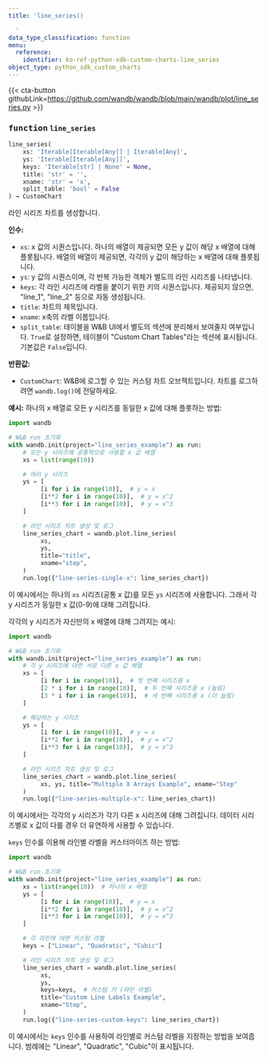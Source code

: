 ```yaml
---
title: 'line_series()

  '
data_type_classification: function
menu:
  reference:
    identifier: ko-ref-python-sdk-custom-charts-line_series
object_type: python_sdk_custom_charts
---
```


{{< cta-button githubLink=https://github.com/wandb/wandb/blob/main/wandb/plot/line_series.py >}}




### <kbd>function</kbd> `line_series`

```python
line_series(
    xs: 'Iterable[Iterable[Any]] | Iterable[Any]',
    ys: 'Iterable[Iterable[Any]]',
    keys: 'Iterable[str] | None' = None,
    title: 'str' = '',
    xname: 'str' = 'x',
    split_table: 'bool' = False
) → CustomChart
```

라인 시리즈 차트를 생성합니다.



**인수:**

 - `xs`:  x 값의 시퀀스입니다. 하나의 배열이 제공되면 모든 y 값이 해당 x 배열에 대해 플롯됩니다. 배열의 배열이 제공되면, 각각의 y 값이 해당하는 x 배열에 대해 플롯됩니다.
 - `ys`:  y 값의 시퀀스이며, 각 반복 가능한 객체가 별도의 라인 시리즈를 나타냅니다.
 - `keys`:  각 라인 시리즈에 라벨을 붙이기 위한 키의 시퀀스입니다. 제공되지 않으면, "line_1", "line_2" 등으로 자동 생성됩니다.
 - `title`:  차트의 제목입니다.
 - `xname`:  x축의 라벨 이름입니다.
 - `split_table`:  테이블을 W&B UI에서 별도의 섹션에 분리해서 보여줄지 여부입니다. `True`로 설정하면, 테이블이 "Custom Chart Tables"라는 섹션에 표시됩니다. 기본값은 `False`입니다.



**반환값:**

 - `CustomChart`:  W&B에 로그할 수 있는 커스텀 차트 오브젝트입니다. 차트를 로그하려면 `wandb.log()`에 전달하세요.



**예시:**
하나의 x 배열로 모든 y 시리즈를 동일한 x 값에 대해 플롯하는 방법:

```python
import wandb

# W&B run 초기화
with wandb.init(project="line_series_example") as run:
    # 모든 y 시리즈에 공통적으로 사용할 x 값 배열
    xs = list(range(10))

    # 여러 y 시리즈
    ys = [
         [i for i in range(10)],  # y = x
         [i**2 for i in range(10)],  # y = x^2
         [i**3 for i in range(10)],  # y = x^3
    ]

    # 라인 시리즈 차트 생성 및 로그
    line_series_chart = wandb.plot.line_series(
         xs,
         ys,
         title="title",
         xname="step",
    )
    run.log({"line-series-single-x": line_series_chart})
```

이 예시에서는 하나의 `xs` 시리즈(공통 x 값)를 모든 `ys` 시리즈에 사용합니다. 그래서 각 y 시리즈가 동일한 x 값(0-9)에 대해 그려집니다.

각각의 y 시리즈가 자신만의 x 배열에 대해 그려지는 예시:

```python
import wandb

# W&B run 초기화
with wandb.init(project="line_series_example") as run:
    # 각 y 시리즈에 대한 서로 다른 x 값 배열
    xs = [
         [i for i in range(10)],  # 첫 번째 시리즈용 x
         [2 * i for i in range(10)],  # 두 번째 시리즈용 x (늘림)
         [3 * i for i in range(10)],  # 세 번째 시리즈용 x (더 늘림)
    ]

    # 해당하는 y 시리즈
    ys = [
         [i for i in range(10)],  # y = x
         [i**2 for i in range(10)],  # y = x^2
         [i**3 for i in range(10)],  # y = x^3
    ]

    # 라인 시리즈 차트 생성 및 로그
    line_series_chart = wandb.plot.line_series(
         xs, ys, title="Multiple X Arrays Example", xname="Step"
    )
    run.log({"line-series-multiple-x": line_series_chart})
```

이 예시에서는 각각의 y 시리즈가 각기 다른 x 시리즈에 대해 그려집니다. 데이터 시리즈별로 x 값이 다를 경우 더 유연하게 사용할 수 있습니다.

`keys` 인수를 이용해 라인별 라벨을 커스터마이즈 하는 방법:

```python
import wandb

# W&B run 초기화
with wandb.init(project="line_series_example") as run:
    xs = list(range(10))  # 하나의 x 배열
    ys = [
         [i for i in range(10)],  # y = x
         [i**2 for i in range(10)],  # y = x^2
         [i**3 for i in range(10)],  # y = x^3
    ]

    # 각 라인에 대한 커스텀 라벨
    keys = ["Linear", "Quadratic", "Cubic"]

    # 라인 시리즈 차트 생성 및 로그
    line_series_chart = wandb.plot.line_series(
         xs,
         ys,
         keys=keys,  # 커스텀 키 (라인 라벨)
         title="Custom Line Labels Example",
         xname="Step",
    )
    run.log({"line-series-custom-keys": line_series_chart})
```

이 예시에서는 `keys` 인수를 사용하여 라인별로 커스텀 라벨을 지정하는 방법을 보여줍니다. 범례에는 "Linear", "Quadratic", "Cubic"이 표시됩니다.